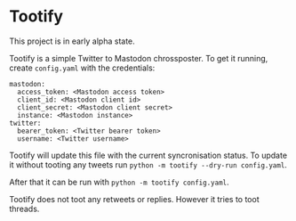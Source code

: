 # Tootify

This project is in early alpha state.

Tootify is a simple Twitter to Mastodon chrossposter. To get it running, create `config.yaml` with the credentials:

```
mastodon:
  access_token: <Mastodon access token>
  client_id: <Mastodon client id>
  client_secret: <Mastodon client secret>
  instance: <Mastodon instance>
twitter:
  bearer_token: <Twitter bearer token>
  username: <Twitter username>
```

Tootify will update this file with the current syncronisation status. To update it without tooting any tweets run `python -m tootify --dry-run config.yaml`.

After that it can be run with `python -m tootify config.yaml`.

Tootify does not toot any retweets or replies. However it tries to toot threads.